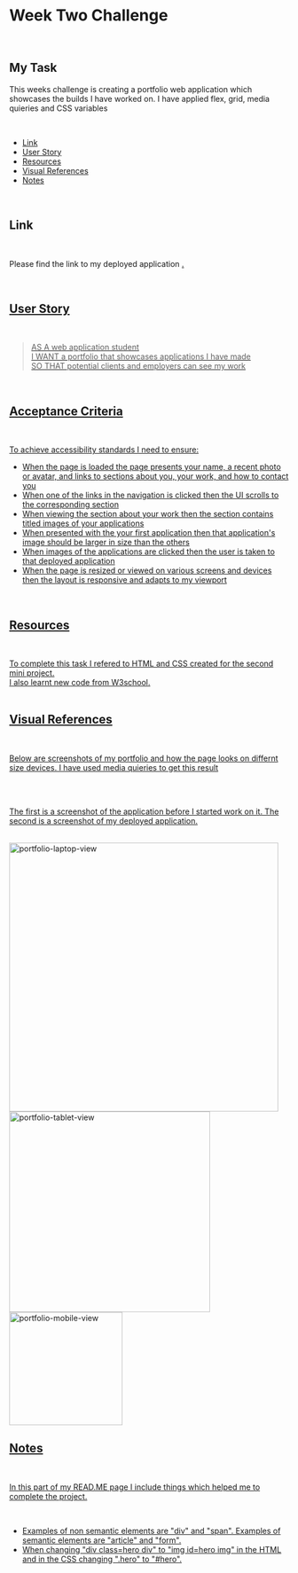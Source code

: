 # <h1>Week Two Challenge</h1>
  <br/>
 <h2>My Task</h2> 
   <p>This weeks challenge is creating a portfolio web application which showcases the builds I have worked on. I have applied flex, grid, media quieries and CSS variables</p>
  
 <br/>
  <ul>
    <li><a href="https://github.com/tyrkgithub/week-one-challenge/edit/main/README.md#link">Link</a></li>
    <li><a href="https://github.com/tyrkgithub/week-one-challenge/edit/main/README.md#user-story">User Story</a></li>
    <li><a href="https://github.com/tyrkgithub/week-one-challenge/edit/main/README.md#resources">Resources</a></li>
    <li><a href="https://github.com/tyrkgithub/week-one-challenge/edit/main/README.md#visual-references">Visual References</a></li>
    <li><a href="https://github.com/tyrkgithub/week-one-challenge/edit/main/README.md#notes">Notes</a></li>
  
  </ul>
  <br/>
  
 <h2>Link</h2>
  
  <br/>
  
  <p> Please find the link to my deployed application <a href="https://tyrkgithub.github.io/week-two-challenge/"</a>. </p>
  
  <br/>
  
 <h2>User Story</h2>
  
  <br/>
  
  >AS A web application student<br/>
     I WANT a portfolio that showcases applications I have made<br/>
     SO THAT potential clients and employers can see my work<br/>
  </p>
  
  <br/>
  
<h2>Acceptance Criteria</h2>

  <br/>
  
  <p>To achieve accessibility standards I need to ensure:</p>
  
  <ul>
    <li>When the page is loaded the page presents your name, a recent photo or avatar, and links to sections about you, your work, and how to contact you</li>
    <li>When one of the links in the navigation is clicked then the UI scrolls to the corresponding section</li>
    <li>When viewing the section about your work then the section contains titled images of your applications</li>
    <li>When presented with the your first application then that application's image should be larger in size than the others</li>
    <li>When images of the applications are clicked then the user is taken to that deployed application</li>
    <li>When the page is resized or viewed on various screens and devices then the layout is responsive and adapts to my viewport</li>
  </ul>
  
  <br/>

<h2>Resources</h2>

  <br/>
 
  <p>To complete this task I refered to HTML and CSS created for the second mini project.<br/>
   I also learnt new code from W3school.<br/>
  
  <br/>

 <h2>Visual References</h2>
 
  <br/>

  <p>Below are screenshots of my portfolio and how the page looks on differnt size devices. I have used media quieries to get this result</p>

  <br/>
  
  
  
  

 <br/>
  
  <p>The first is a screenshot of the application before I started work on it. The second is a screenshot of my deployed application.</p>

  <br/>
  
   <img width="485" alt="portfolio-laptop-view" src="https://user-images.githubusercontent.com/118772733/208523563-cade0b58-82fd-4aa3-a4b4-681a58ce1b1f.png">
<img width="362" alt="portfolio-tablet-view" src="https://user-images.githubusercontent.com/118772733/208523579-6b394336-acb5-479f-b46d-5daa7d723315.png">
<img width="204" alt="portfolio-mobile-view" src="https://user-images.githubusercontent.com/118772733/208523583-c5e6f12b-3c9c-4138-a218-aa77366b5306.png">
  
 <h2>Notes</h2>
 

  <br/>
  
  <p>In this part of my READ.ME page I include things which helped me to complete the project.</p>
  
  <br/>
  
  <ul>
   <li>Examples of non semantic elements are "div" and "span". Examples of semantic elements are "article" and "form".</li>
   <li>When changing "div class=hero div" to "img id=hero img" in the HTML and in the CSS changing ".hero"  to "#hero".</p>



